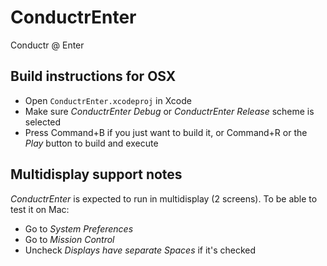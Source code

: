 # ConductrEnter
Conductr @ Enter

## Build instructions for OSX

* Open `ConductrEnter.xcodeproj` in Xcode
* Make sure *ConductrEnter Debug* or *ConductrEnter Release* scheme is selected
* Press Command+B if you just want to build it, or Command+R or the *Play* button to build and execute

## Multidisplay support notes

*ConductrEnter* is expected to run in multidisplay (2 screens). To be able to test it on Mac:
* Go to *System Preferences*
* Go to *Mission Control*
* Uncheck *Displays have separate Spaces* if it's checked
